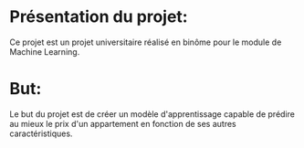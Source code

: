 # Présentation du projet:

Ce projet est un projet universitaire réalisé en binôme pour le module de Machine Learning.

# But:

Le but du projet est de créer un modèle d'apprentissage capable de prédire au mieux le prix d'un appartement en fonction de ses autres caractéristiques.
